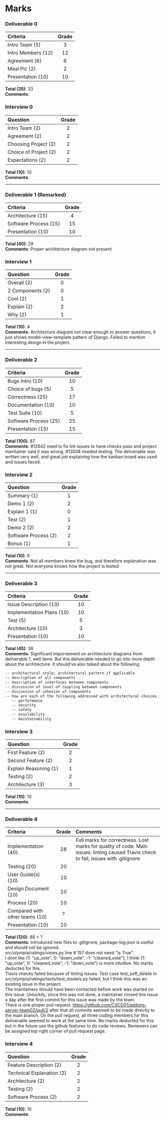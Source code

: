 # Marks

### Deliverable 0

| Criteria | Grade |
| :------- | :-----: |
| Intro Team (5) | 3 | 
| Intro Members (12) | 12 |  
| Agreement (6) | 6 |  
| Meal Pic (2) | 2 |  
| Presentation (10) | 10 | 

**Total (35)**: 33  
**Comments**:  

### Interview 0

| Question | Grade |
| :------- | :-----: |
| Intro Team (2) | 2  |
| Agreement (2) | 2 |
| Choosing Project (2) | 2 |  
| Choice of Project (2) | 2 |  
| Expectations (2) | 2 |  

**Total (10)**: 10  
**Comments**:  

----------------

### Deliverable 1 (Remarked)

| Criteria | Grade |
| :------- | :-----: |
| Architecture (15) | 4 |  
| Software Process (15) | 15 |  
| Presentation (10) | 10 |  

**Total (40)**: 29  
**Comments**:  Proper architecture diagram not present  

### Interview 1

| Question | Grade |
| :------- | :-----: |
| Overall (2) | 0 |  
| 2 Components (2) | 0 |  
| Cool (2) | 1 |  
| Explain (2) | 2 |  
| Why (2) | 1 |  

**Total (10)**: 4  
**Comments**: Architecture diagram not clear enough to answer questions, it just shows model-view-template pattern of Django. Failed to mention interesting design in the project.    

-----------------

### Deliverable 2

| Criteria | Grade |
| :------- | :-----: |
| Bugs Intro (10) | 10 |  
| Choice of bugs (5) | 5 |  
| Correctness (25) | 17 |  
| Documentation (10) | 10 |
| Test Suite (10) | 5 | 
| Software Process (25) | 25 |
| Presentation (15) | 15 |

**Total (100)**: 87  
**Comments**: #12842 need to fix lint issues to have checks pass and project maintainer said it was wrong. #13508 needed testing. The deliverable was written very well, and great job explaining how the kanban board was used and issues faced.  

### Interview 2

| Question | Grade |
| :------- | :-----: |
| Summary (1) | 1 |  
| Demo 1 (2) | 2 |  
| Explain 1 (1) | 0 |  
| Test (2) | 1 |  
| Demo 2 (2) | 2 |  
| Software Process (2) | 2 | 
| Bonus (1) | 1 |

**Total (10)**: 9   
**Comments**: Not all members knew the bug, and therefore explanation was not great. Not everyone knows how the project is tested  

-----------------

### Deliverable 3

| Criteria | Grade |
| :------- | :-----: |
| Issue Description (10) | 10 |  
| Implementation Plans (10) | 10 |  
| Test (5) | 5 |  
| Architecture (10) | 3 |
| Presentation (10) | 10 |  

**Total (45)**: 38   
**Comments**: Significant imporvement on architecture diagrams from deliverable 1, well done. But this deliverable needed to go into more depth about the archtiecture. It should've also talked about the following:

```txt
-- architectural style; architectural pattern if applicable
-- description of all components
-- description of interfaces between components
-- discussion of level of coupling between components
-- discussion of cohesion of components
-- how are each of the following addressed with architectural choices (if applicable)
   -- performance
   -- security
   -- safety
   -- availability
   -- maintainability
```

### Interview 3

| Question | Grade |
| :------- | :-----: |
| First Feature (2) | 2 |  
| Second Feature (2) | 2 |  
| Explain Reasoning (1) | 1 |  
| Testing (2) | 2 |  
| Architecture (3) | 3 |  

**Total (10)**: 10   
**Comments**:   

-----------------

### Deliverable 4

| Criteria | Grade | Comments
| :------- | :-----: | :------ | 
| Implementation (40) | 28 | Full marks for correctness. Lost marks for quality of code. Main issues: linting caused Travis check to fail, issues with .gitignore |   
| Testing (20) | 20 | | 
| User Guide(s) (10) | 10 | |  
| Design Document (10) | 10 | | 
| Process (20) | 10 |  | 
| Compared with other teams (10) | ? | |   
| Presentation (10) | 10 |  |

**Total (120)**: 88 + ?      
**Comments**: Introduced new files to .gitignore, package-log.json is useful and should not be ignored.  
src/olympia/ratings/views.py line # 157 does not need "is True".   
I dont like {1: "up_vote", 0: "down_vote", -1: "cleaned_vote"}, I think {1: "up_vote", 0: "cleaned_vote", -1: "down_vote"} is more intuitive. No marks deducted for this.   
Travis checks failed because of linting issues. Test case test_soft_delete in src/olympia/ratings/tests/test_models.py failed, but I think this was an existing issue in the project.    
The maintainers should have been contacted before work was started on this issue. Unluckily, since this was not done, a maintainer closed this issue a day after the first commit for this issue was made by the team.     
There is one proper pull request: https://github.com/CSCD01/addons-server-team02/pull/2 after that all commits seemed to be made directly to the main branch. On the pull request, all three coding members for this deliverable seemed to work at the same time. No marks deducted for this but in the future use the github features to do code reviews. Reviewers can be assigned top right corner of pull request page.


### Interview 4

| Question | Grade |
| :------- | :-----: |
| Feature Description (2) | 2 |  
| Technical Explanation (2) | 2 |  
| Architecture (2) | 2 |  
| Testing (2) | 2 |  
| Software Process (2) | 2 |  

**Total (10)**: 10   
**Comments**:   

